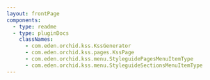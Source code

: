 ```yaml
---
layout: frontPage
components:
  - type: readme
  - type: pluginDocs
    classNames: 
      - com.eden.orchid.kss.KssGenerator
      - com.eden.orchid.kss.pages.KssPage
      - com.eden.orchid.kss.menu.StyleguidePagesMenuItemType
      - com.eden.orchid.kss.menu.StyleguideSectionsMenuItemType
---
```

